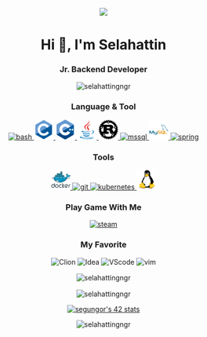 <p align="center">
  <img
  src="https://user-images.githubusercontent.com/58959408/232639433-cb0aea21-66f0-4508-a771-85e2089c5a87.gif"/>
</p>

<h1 align="center">Hi 👋, I'm Selahattin</h1>
<h3 align="center">Jr. Backend Developer</h3>

<p align="center">
  <img
  src="https://github-profile-trophy.vercel.app/?username=selahattingngr&no-bg=true&no-frame=true&column=-1&row=2&rank=SECRET,SSS,SS,S,AAA,AA,A,B""
  alt="selahattingngr" />
</p>

<!-- <h3 align="center">Connect with me</h3>
<p align="center">
  <a href="https://twitter.com/selahattin_gngr" target="blank"
    ><img
      align="center"
      src="https://raw.githubusercontent.com/rahuldkjain/github-profile-readme-generator/master/src/images/icons/Social/twitter.svg"
      alt="selahattin_gngr"
      height="30"
      width="40"
  /></a>
  <a href="https://linkedin.com/in/selahattingungor" target="blank"
    ><img
      align="center"
      src="https://raw.githubusercontent.com/rahuldkjain/github-profile-readme-generator/master/src/images/icons/Social/linked-in-alt.svg"
      alt="selahattingungor"
      height="30"
      width="40"
  /></a>
  <a href="https://stackoverflow.com/users/21838121" target="blank"
    ><img
      align="center"
      src="https://raw.githubusercontent.com/rahuldkjain/github-profile-readme-generator/master/src/images/icons/Social/stack-overflow.svg"
      alt="21838121"
      height="30"
      width="40"
  /></a>
  <a href="https://instagram.com/selahattingngr53" target="blank"
    ><img
      align="center"
      src="https://raw.githubusercontent.com/rahuldkjain/github-profile-readme-generator/master/src/images/icons/Social/instagram.svg"
      alt="selahattingngr53"
      height="30"
      width="40"
  /></a>
  <a href="https://www.hackerrank.com/selahattin_gung1" target="blank"
    ><img
      align="center"
      src="https://raw.githubusercontent.com/rahuldkjain/github-profile-readme-generator/master/src/images/icons/Social/hackerrank.svg"
      alt="selahattin_gung1"
      height="30"
      width="40"
  /></a>
  <a href="https://discord.gg/Selahattingungor#8686" target="blank"
    ><img
      align="center"
      src="https://raw.githubusercontent.com/rahuldkjain/github-profile-readme-generator/master/src/images/icons/Social/discord.svg"
      alt="Selahattingungor#8686"
      height="30"
      width="40"
  /></a>
</p> -->

<h3 align="center">Language & Tool</h3>
<p align="center">
  <a href="https://www.gnu.org/software/bash/" target="_blank" rel="noreferrer">
    <img
      src="https://www.vectorlogo.zone/logos/gnu_bash/gnu_bash-icon.svg"
      alt="bash"
      width="40"
      height="40"
    />
  </a>
  <a href="https://www.cprogramming.com/" target="_blank" rel="noreferrer">
    <img
      src="https://raw.githubusercontent.com/devicons/devicon/master/icons/c/c-original.svg"
      alt="c"
      width="40"
      height="40"
    />
  </a>
  <a href="https://www.w3schools.com/cpp/" target="_blank" rel="noreferrer">
    <img
      src="https://raw.githubusercontent.com/devicons/devicon/master/icons/cplusplus/cplusplus-original.svg"
      alt="cplusplus"
      width="40"
      height="40"
    />
  </a>
  <a href="https://www.java.com" target="_blank" rel="noreferrer">
    <img
      src="https://raw.githubusercontent.com/devicons/devicon/master/icons/java/java-original.svg"
      alt="java"
      width="40"
      height="40"
    />
  </a>
  <a href="https://www.rust-lang.org" target="_blank" rel="noreferrer">
    <img
      src="https://raw.githubusercontent.com/devicons/devicon/master/icons/rust/rust-plain.svg"
      alt="rust"
      width="40"
      height="40"
    />
  </a>
  <a
    href="https://www.microsoft.com/en-us/sql-server"
    target="_blank"
    rel="noreferrer"
  >
    <img
      src="https://www.svgrepo.com/show/303229/microsoft-sql-server-logo.svg"
      alt="mssql"
      width="40"
      height="40"
    />
  </a>
  <a href="https://www.mysql.com/" target="_blank" rel="noreferrer">
    <img
      src="https://raw.githubusercontent.com/devicons/devicon/master/icons/mysql/mysql-original-wordmark.svg"
      alt="mysql"
      width="40"
      height="40"
    />
  </a>      
  <a href="https://spring.io/" target="_blank" rel="noreferrer">
    <img
      src="https://www.vectorlogo.zone/logos/springio/springio-icon.svg"
      alt="spring"
      width="40"
      height="40"
    />
  </a>
</p>

<h3 align="center">Tools</h3>
<p align="center">
  <a href="https://www.docker.com/" target="_blank" rel="noreferrer">
    <img
      src="https://raw.githubusercontent.com/devicons/devicon/master/icons/docker/docker-original-wordmark.svg"
      alt="docker"
      width="40"
      height="40"
    />
  </a>
  <a href="https://git-scm.com/" target="_blank" rel="noreferrer">
    <img
      src="https://www.vectorlogo.zone/logos/git-scm/git-scm-icon.svg"
      alt="git"
      width="40"
      height="40"
    />
  <a href="https://kubernetes.io" target="_blank" rel="noreferrer">
    <img
      src="https://www.vectorlogo.zone/logos/kubernetes/kubernetes-icon.svg"
      alt="kubernetes"
      width="40"
      height="40"
    />
  </a>
  <a href="https://www.linux.org/" target="_blank" rel="noreferrer">
    <img
      src="https://raw.githubusercontent.com/devicons/devicon/master/icons/linux/linux-original.svg"
      alt="linux"
      width="40"
      height="40"
    />
  </a>
</p>

<h3 align="center">Play Game With Me</h3>
<p align="center">
<a href="https://steamcommunity.com/id/selahattingungor/" target="_blank" rel="noreferrer">
    <img
      src="https://img.shields.io/badge/steam-%23000000.svg?style=for-the-badge&logo=steam&logoColor=white"
      alt="steam"
    />
  </a>
</p>

<h3 align="center">My Favorite</h3>
<p align="center">
    <img
      src="https://img.shields.io/badge/CLion-black?style=for-the-badge&logo=clion&logoColor=white"
      alt="Clion"
    />
    <img src="https://img.shields.io/badge/IntelliJIDEA-000000.svg?style=for-the-badge&logo=intellij-idea&logoColor=white"
    alt="Idea"    
    />
    <img src="https://img.shields.io/badge/Visual%20Studio%20Code-0078d7.svg?style=for-the-badge&logo=visual-studio-code&logoColor=white"
    alt="VScode"
    />
    <img src="https://img.shields.io/badge/VIM-%2311AB00.svg?style=for-the-badge&logo=vim&logoColor=white"
    alt="vim"    
    />
  </a>
</p>

<p align="center">
  <img
    align="center"
    src="https://github-readme-stats-ten-sage-51.vercel.app/api/top-langs?username=selahattingngr&show_icons=true&theme=github_dark&langs_count=5&layout=donut&count_private=true&hide_border=true"
    alt="selahattingngr"
  />
</p>

<!-- <p align="center">
  <img
    align="center"
    src="https://github-readme-stats-ten-sage-51.vercel.app/api?username=selahattingngr&show_icons=true&theme=github_dark&layout=compact&count_private=true&hide_border=true&layout=donut"
    alt="selahattingngr"
  />
</p> -->

<p align="center">
  <img
    align="center"
    src="https://github-readme-streak-stats.herokuapp.com/?user=selahattingngr&theme=github-dark-blue&hide_border=true"
    alt="selahattingngr"
  />
</p>
                        
<p align="center">
<a href="https://github.com/SelahattinGngr"><img src="https://badge42.vercel.app/api/v2/cli9da70v001608jw3ipf9l3b/stats?cursusId=21&coalitionId=232" alt="segungor's 42 stats" /></a>
</p>

<p align="center">
  <img
    src="https://komarev.com/ghpvc/?username=selahattingngr&label=Profile%20views&color=0e75b6&style=flat"
    alt="selahattingngr"
  />
</p>
